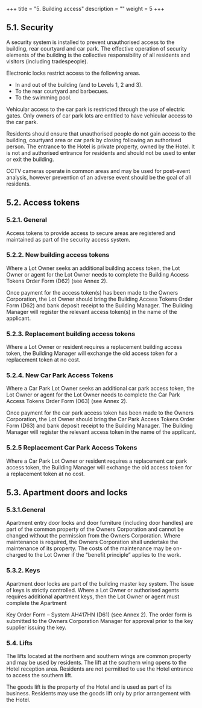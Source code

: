 +++
title = "5. Building access"
description = ""
weight = 5
+++

## 5.1.	Security
A security system is installed to prevent unauthorised access to the building, rear courtyard and car park. The effective operation of security elements of the building is the collective responsibility of all residents and visitors (including tradespeople).

Electronic locks restrict access to the following areas.
* In and out of the building (and to Levels 1, 2 and 3).
* To the rear courtyard and barbecues.
* To the swimming pool. 
  
Vehicular access to the car park is restricted through the use of electric gates. Only owners of car park lots are entitled to have vehicular access to the car park.

Residents should ensure that unauthorised people do not gain access to the building, courtyard area or car park by closing following an authorised person. The entrance to the Hotel is private property, owned by the Hotel. It is not and authorised entrance for residents and should not be used to enter or exit the building.

CCTV cameras operate in common areas and may be used for post-event analysis, however prevention of an adverse event should be the goal of all residents.
## 5.2.	Access tokens
### 5.2.1.	General
Access tokens to provide access to secure areas are registered and maintained as part of the security access system.
### 5.2.2.	New building access tokens
Where a Lot Owner seeks an additional building access token, the Lot Owner or agent for the Lot Owner needs to complete the Building Access Tokens Order Form (D62) (see Annex 2). 

Once payment for the access token(s) has been made to the Owners Corporation, the Lot Owner should bring the Building Access Tokens Order Form (D62) and bank deposit receipt to the Building Manager. 
The Building Manager will register the relevant access token(s) in the name of the applicant.
### 5.2.3.	Replacement building access tokens
Where a Lot Owner or resident requires a replacement building access token, the Building Manager will exchange the old access token for a replacement token at no cost. 
### 5.2.4.	New Car Park Access Tokens
Where a Car Park Lot Owner seeks an additional car park access token, the Lot Owner or agent for the Lot Owner needs to complete the Car Park Access Tokens Order Form (D63) (see Annex 2). 

Once payment for the car park access token has been made to the Owners Corporation, the Lot Owner should bring the Car Park Access Tokens Order Form (D63) and bank deposit receipt to the Building Manager. 
The Building Manager will register the relevant access token in the name of the applicant. 
### 5.2.5 Replacement Car Park Access Tokens
Where a Car Park Lot Owner or resident requires a replacement car park access token, the Building Manager will exchange the old access token for a replacement token at no cost.
## 5.3.	Apartment doors and locks
### 5.3.1.General
Apartment entry door locks and door furniture (including door handles) are part of the common property of the Owners Corporation and cannot be changed without the permission from the Owners Corporation. 
Where maintenance is required, the Owners Corporation shall undertake the maintenance of its property. The costs of the maintenance may be on-charged to the Lot Owner if the “benefit principle” applies to the work.
### 5.3.2. Keys
Apartment door locks are part of the building master key system. The issue of keys is strictly controlled. Where a Lot Owner or authorised agents requires additional apartment keys, then the Lot Owner or agent must complete the Apartment 

Key Order Form – System AH417HN (D61) (see Annex 2). 
The order form is submitted to the Owners Corporation Manager for approval prior to the key supplier issuing the key.
### 5.4. Lifts
The lifts located at the northern and southern wings are common property and may be used by residents.
The lift at the southern wing opens to the Hotel reception area. Residents are not permitted to use the Hotel entrance to access the southern lift.

The goods lift is the property of the Hotel and is used as part of its business. Residents may use the goods lift only by prior arrangement with the Hotel.
